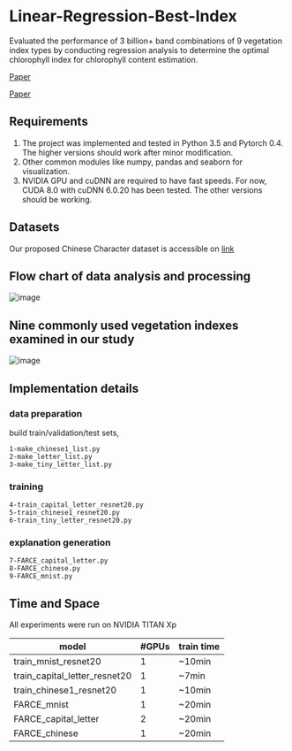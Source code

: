 # Linear-Regression-Best-Index
Evaluated the performance of 3 billion+ band combinations of 9 vegetation index types by conducting regression analysis to determine the optimal chlorophyll index for chlorophyll content estimation.


[Paper](https://www.sciencedirect.com/science/article/pii/S1470160X19304960)


[Paper](https://arxiv.org/abs/2007.05684)
## Requirements

1. The project was implemented and tested in Python 3.5 and Pytorch 0.4. The higher versions should work after minor modification.
2. Other common modules like numpy, pandas and seaborn for visualization.
3. NVIDIA GPU and cuDNN are required to have fast speeds. For now, CUDA 8.0 with cuDNN 6.0.20 has been tested. The other versions should be working.

## Datasets

Our proposed Chinese Character dataset is accessible on [link](https://drive.google.com/drive/folders/1ShCuKkRx0Oeso4qRdHkiATFFXmDV4S5B?usp=sharing)

## Flow chart of data analysis and processing

![image](https://user-images.githubusercontent.com/41129328/145127939-19f79f02-852c-4f9f-b538-c26dabde1d5b.png)

## Nine commonly used vegetation indexes examined in our study

![image](https://user-images.githubusercontent.com/41129328/145128109-346c1076-ebe1-4a44-9557-3c098d3e6474.png)


## Implementation details

### data preparation

build train/validation/test sets,

```
1-make_chinese1_list.py
2-make_letter_list.py
3-make_tiny_letter_list.py
```


### training
```
4-train_capital_letter_resnet20.py
5-train_chinese1_resnet20.py
6-train_tiny_letter_resnet20.py
```
### explanation generation
```
7-FARCE_capital_letter.py
8-FARCE_chinese.py
9-FARCE_mnist.py
```
## Time and Space

All experiments were run on NVIDIA TITAN Xp 


model     | #GPUs | train time |
---------|--------|-----|
train_mnist_resnet20     | 1 | ~10min    | 
train_capital_letter_resnet20    | 1 | ~7min    |
train_chinese1_resnet20    | 1 | ~10min    | 
FARCE_mnist     | 1 | ~20min   |
FARCE_capital_letter     | 2 | ~20min    |
FARCE_chinese     | 1 | ~20min   |

